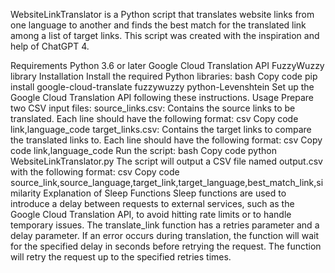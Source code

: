 WebsiteLinkTranslator is a Python script that translates website links from one language to another and finds the best match for the translated link among a list of target links. This script was created with the inspiration and help of ChatGPT 4.

Requirements
Python 3.6 or later
Google Cloud Translation API
FuzzyWuzzy library
Installation
Install the required Python libraries:
bash
Copy code
pip install google-cloud-translate fuzzywuzzy python-Levenshtein
Set up the Google Cloud Translation API following these instructions.
Usage
Prepare two CSV input files:
source_links.csv: Contains the source links to be translated. Each line should have the following format:
csv
Copy code
link,language_code
target_links.csv: Contains the target links to compare the translated links to. Each line should have the following format:
csv
Copy code
link,language_code
Run the script:
bash
Copy code
python WebsiteLinkTranslator.py
The script will output a CSV file named output.csv with the following format:
csv
Copy code
source_link,source_language,target_link,target_language,best_match_link,similarity
Explanation of Sleep Functions
Sleep functions are used to introduce a delay between requests to external services, such as the Google Cloud Translation API, to avoid hitting rate limits or to handle temporary issues. The translate_link function has a retries parameter and a delay parameter. If an error occurs during translation, the function will wait for the specified delay in seconds before retrying the request. The function will retry the request up to the specified retries times.
